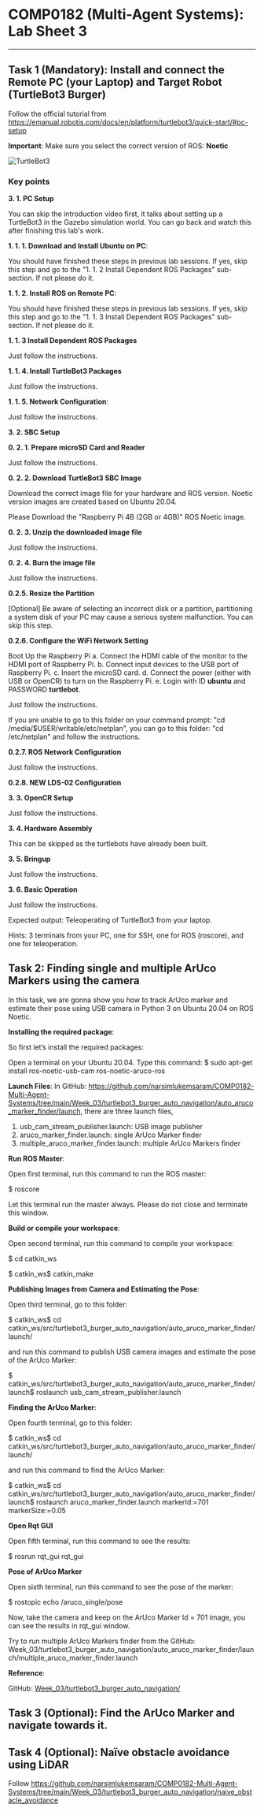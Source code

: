 # COMP0182 (Multi-Agent Systems): Lab Sheet 3

----------------------------------------------------------------------------------------------------------------------------------------------------------------------------------------------------------------------------

## Task 1 (Mandatory): Install and connect the Remote PC (your Laptop) and Target Robot (TurtleBot3 Burger)
Follow the official tutorial from
https://emanual.robotis.com/docs/en/platform/turtlebot3/quick-start/#pc-setup

**Important**: Make sure you select the correct version of ROS: **Noetic**

![TurtleBot3](/Week_03/img/noetic.png)

### Key points

**3. 1. PC Setup**

You can skip the introduction video first, it talks about setting up a TurtleBot3 in the Gazebo simulation world. You can go back and watch this after finishing this lab's work.

**1. 1. 1. Download and Install Ubuntu on PC**: 

You should have finished these steps in previous lab sessions. If yes, skip this step and go to the "1. 1. 2 Install Dependent ROS Packages" sub-section.
If not please do it.

**1. 1. 2. Install ROS on Remote PC**: 

You should have finished these steps in previous lab sessions. If yes, skip this step and go to the "1. 1. 3 Install Dependent ROS Packages" sub-section.
If not please do it.

**1. 1. 3 Install Dependent ROS Packages**

Just follow the instructions.

**1. 1. 4. Install TurtleBot3 Packages**

Just follow the instructions.

**1. 1. 5. Network Configuration**: 

Just follow the instructions.

**3. 2. SBC Setup**

**0. 2. 1. Prepare microSD Card and Reader**

Just follow the instructions.

**0. 2. 2. Download TurtleBot3 SBC Image**

Download the correct image file for your hardware and ROS version. Noetic version images are created based on Ubuntu 20.04. 

Please Download the "Raspberry Pi 4B (2GB or 4GB)" ROS Noetic image.

**0. 2. 3. Unzip the downloaded image file**

Just follow the instructions.

**0. 2. 4. Burn the image file**

Just follow the instructions.

**0.2.5. Resize the Partition**

[Optional] Be aware of selecting an incorrect disk or a partition, partitioning a system disk of your PC may cause a serious system malfunction. You can skip this step. 

**0.2.6. Configure the WiFi Network Setting**

Boot Up the Raspberry Pi
a. Connect the HDMI cable of the monitor to the HDMI port of Raspberry Pi.
b. Connect input devices to the USB port of Raspberry Pi.
c. Insert the microSD card.
d. Connect the power (either with USB or OpenCR) to turn on the Raspberry Pi.
e. Login with ID **ubuntu** and PASSWORD **turtlebot**.

Just follow the instructions. 

If you are unable to go to this folder on your command prompt: "cd /media/$USER/writable/etc/netplan", you can go to this folder: "cd /etc/netplan" and follow the instructions. 

**0.2.7. ROS Network Configuration**

Just follow the instructions.

**0.2.8. NEW LDS-02 Configuration**

**3. 3. OpenCR Setup**

Just follow the instructions.

**3. 4. Hardware Assembly**

This can be skipped as the turtlebots have already been built. 

**3. 5. Bringup**

Just follow the instructions.

**3. 6. Basic Operation**

Just follow the instructions.

Expected output:
Teleoperating of TurtleBot3 from your laptop.

Hints: 3 terminals from your PC, one for SSH, one for ROS (roscore), and one for teleoperation.

## Task 2: Finding single and multiple ArUco Markers using the camera

In this task, we are gonna show you how to track ArUco marker and estimate their pose using USB camera in Python 3 on Ubuntu 20.04 on ROS Noetic.

**Installing the required package**:

So first let’s install the required packages:

Open a terminal on your Ubuntu 20.04. Type this command:
$ sudo apt-get install ros-noetic-usb-cam ros-noetic-aruco-ros

**Launch Files**:
In GitHub: https://github.com/narsimlukemsaram/COMP0182-Multi-Agent-Systems/tree/main/Week_03/turtlebot3_burger_auto_navigation/auto_aruco_marker_finder/launch, there are three launch files,
01. usb_cam_stream_publisher.launch: USB image publisher
02. aruco_marker_finder.launch: single ArUco Marker finder
03. multiple_aruco_marker_finder.launch: multiple ArUco Markers finder

**Run ROS Master**:

Open first terminal, run this command to run the ROS master:

$ roscore

Let this terminal run the master always. Please do not close and terminate this window. 

**Build or compile your workspace**:

Open second terminal, run this command to compile your workspace:

$ cd catkin_ws

$ catkin_ws$ catkin_make

**Publishing Images from Camera and Estimating the Pose**:

Open third terminal, go to this folder:

$ catkin_ws$ cd catkin_ws/src/turtlebot3_burger_auto_navigation/auto_aruco_marker_finder/launch/

and run this command to publish USB camera images and estimate the pose of the ArUco Marker:

$ catkin_ws/src/turtlebot3_burger_auto_navigation/auto_aruco_marker_finder/launch$ roslaunch usb_cam_stream_publisher.launch

**Finding the ArUco Marker**:

Open fourth terminal, go to this folder:

$ catkin_ws$ cd catkin_ws/src/turtlebot3_burger_auto_navigation/auto_aruco_marker_finder/launch/

and run this command to find the ArUco Marker:

$ catkin_ws$ cd catkin_ws/src/turtlebot3_burger_auto_navigation/auto_aruco_marker_finder/launch$ roslaunch aruco_marker_finder.launch markerId:=701 markerSize:=0.05

**Open Rqt GUI**

Open fifth terminal, run this command to see the results:

$ rosrun rqt_gui rqt_gui

**Pose of ArUco Marker**

Open sixth terminal, run this command to see the pose of the marker:

$ rostopic echo /aruco_single/pose

Now, take the camera and keep on the ArUco Marker Id = 701 image, you can see the results in rqt_gui window.

Try to run multiple ArUco Markers finder from the GitHub: Week_03/turtlebot3_burger_auto_navigation/auto_aruco_marker_finder/launch/multiple_aruco_marker_finder.launch

**Reference**:

GitHub: [Week_03/turtlebot3_burger_auto_navigation/](https://github.com/narsimlukemsaram/COMP0182-Multi-Agent-Systems/tree/main/Week_03/turtlebot3_burger_auto_navigation/auto_aruco_marker_finder)

## Task 3 (Optional): Find the ArUco Marker and navigate towards it. 

## Task 4 (Optional): Naïve obstacle avoidance using LiDAR
Follow https://github.com/narsimlukemsaram/COMP0182-Multi-Agent-Systems/tree/main/Week_03/turtlebot3_burger_auto_navigation/naive_obstacle_avoidance

